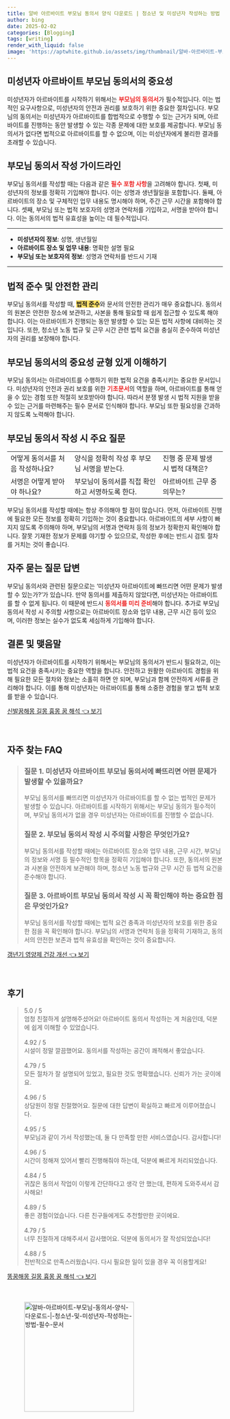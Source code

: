 ```yaml
---
title: 알바 아르바이트 부모님 동의서 양식 다운로드 | 청소년 및 미성년자 작성하는 방법 필수 문서
author: bing
date: 2025-02-02
categories: [Blogging]
tags: [writing]
render_with_liquid: false
image: 'https://aptwhite.github.io/assets/img/thumbnail/알바-아르바이트-부모님-동의서-양식-다운로드-|-청소년-및-미성년자-작성하는-방법-필수-문서.webp'
---
```



<h2 id='미성년자_아르바이트_부모님_동의서의_중요성'>미성년자 아르바이트 부모님 동의서의 중요성</h2>

<p>미성년자가 아르바이트를 시작하기 위해서는 <b><span style="color: #ee2323;">부모님의 동의서</span></b>가 필수적입니다. 이는 법적인 요구사항으로, 미성년자의 안전과 권리를 보호하기 위한 중요한 절차입니다. 부모님의 동의서는 미성년자가 아르바이트를 합법적으로 수행할 수 있는 근거가 되며, 아르바이트를 진행하는 동안 발생할 수 있는 각종 문제에 대한 보호를 제공합니다. 부모님 동의서가 없다면 법적으로 아르바이트를 할 수 없으며, 이는 미성년자에게 불리한 결과를 초래할 수 있습니다.</p>

<h2 id='부모님_동의서_작성_가이드라인'>부모님 동의서 작성 가이드라인</h2>

<p>부모님 동의서를 작성할 때는 다음과 같은 <b><span style="color: #ee2323;">필수 포함 사항</span></b>을 고려해야 합니다. 첫째, 미성년자의 정보를 정확히 기입해야 합니다. 이는 성명과 생년월일을 포함합니다. 둘째, 아르바이트의 장소 및 구체적인 업무 내용도 명시해야 하며, 주간 근무 시간을 포함해야 합니다. 셋째, 부모님 또는 법적 보호자의 성명과 연락처를 기입하고, 서명을 받아야 합니다. 이는 동의서의 법적 유효성을 높이는 데 필수적입니다.</p>

<hr />

<ul>
    <li><b>미성년자의 정보</b>: 성명, 생년월일</li>
    <li><b>아르바이트 장소 및 업무 내용</b>: 명확한 설명 필요</li>
    <li><b>부모님 또는 보호자의 정보</b>: 성명과 연락처를 반드시 기재</li>
</ul>

<hr />

<h2 id='법적_준수_및_안전한_관리'>법적 준수 및 안전한 관리</h2>

<p>부모님 동의서를 작성할 때, <b><span style="background-color: #ffe066;">법적 준수</span></b>와 문서의 안전한 관리가 매우 중요합니다. 동의서의 원본은 안전한 장소에 보관하고, 사본을 통해 필요할 때 쉽게 접근할 수 있도록 해야 합니다. 이는 아르바이트가 진행되는 동안 발생할 수 있는 모든 법적 사항에 대비하는 것입니다. 또한, 청소년 노동 법규 및 근무 시간 관련 법적 요건을 충실히 준수하여 미성년자의 권리를 보장해야 합니다.</p>

<h2 id='부모님_동의서의_중요성_균형_있게_이해하기'>부모님 동의서의 중요성 균형 있게 이해하기</h2>

<p>부모님 동의서는 아르바이트를 수행하기 위한 법적 요건을 충족시키는 중요한 문서입니다. 미성년자의 안전과 권리 보호를 위한 <b><span style="color: #ee2323;">기초문서</span></b>의 역할을 하며, 아르바이트를 통해 얻을 수 있는 경험 또한 적절히 보호받아야 합니다. 따라서 분쟁 발생 시 법적 지원을 받을 수 있는 근거를 마련해주는 필수 문서로 인식해야 합니다. 부모님 또한 필요성을 간과하지 않도록 노력해야 합니다.</p>

<h2 id='부모님_동의서_작성_시_주요_질문'>부모님 동의서 작성 시 주요 질문</h2>

<table>
    <tr>
        <td>어떻게 동의서를 처음 작성하나요?</td>
        <td>양식을 정확히 작성 후 부모님 서명을 받는다.</td>
        <td>진행 중 문제 발생 시 법적 대책은?</td>
    </tr>
    <tr>
        <td>서명은 어떻게 받아야 하나요?</td>
        <td>부모님이 동의서를 직접 확인하고 서명하도록 한다.</td>
        <td>아르바이트 근무 중 의무는?</td>
    </tr>
</table>

<p>부모님 동의서를 작성할 때에는 항상 주의해야 할 점이 많습니다. 먼저, 아르바이트 진행에 필요한 모든 정보를 정확히 기입하는 것이 중요합니다. 아르바이트의 세부 사항이 빠지지 않도록 주의해야 하며, 부모님의 서명과 연락처 등의 정보가 정확한지 확인해야 합니다. 잘못 기재한 정보가 문제를 야기할 수 있으므로, 작성한 후에는 반드시 검토 절차를 거치는 것이 좋습니다.</p>

<h2 id='자주_묻는_질문_답변'>자주 묻는 질문 답변</h2>

<p>부모님 동의서와 관련된 질문으로는 ‘미성년자 아르바이트에 빠뜨리면 어떤 문제가 발생할 수 있는가?’가 있습니다. 만약 동의서를 제출하지 않았다면, 미성년자는 아르바이트를 할 수 없게 됩니다. 이 때문에 반드시 <b><span style="color: #ee2323;">동의서를 미리 준비</span></b>해야 합니다. 추가로 부모님 동의서 작성 시 주의할 사항으로는 아르바이트 장소와 업무 내용, 근무 시간 등이 있으며, 이러한 정보는 실수가 없도록 세심하게 기입해야 합니다.</p>

<h2 id='결론_및_맺음말'>결론 및 맺음말</h2>

<p>미성년자가 아르바이트를 시작하기 위해서는 부모님의 동의서가 반드시 필요하고, 이는 법적 요건을 충족시키는 중요한 역할을 합니다. 안전하고 원활한 아르바이트 경험을 위해 필요한 모든 절차와 정보는 소홀히 하면 안 되며, 부모님과 함께 안전하게 서류를 관리해야 합니다. 이를 통해 미성년자는 아르바이트를 통해 소중한 경험을 쌓고 법적 보호를 받을 수 있습니다.</p>


<p><a class="click-button" title="신발꿈해몽 길몽 흉몽 꿈 해석" href="https://aptwhite.github.io/posts/%EC%8B%A0%EB%B0%9C%EA%BF%88%ED%95%B4%EB%AA%BD-%EA%B8%B8%EB%AA%BD-%ED%9D%89%EB%AA%BD-%EA%BF%88-%ED%95%B4%EC%84%9D/" rel="dofollow">신발꿈해몽 길몽 흉몽 꿈 해석 👈 보기</a></p><br>
<h2 id='자주_찾는_FAQ'>자주 찾는 FAQ</h2>
<div itemscope="" itemtype="https://schema.org/FAQPage"> 
<blockquote> 
<div itemscope="" itemprop="mainEntity" itemtype="https://schema.org/Question"> 
<h3 itemprop="name">질문 1. 미성년자 아르바이트 부모님 동의서에 빠뜨리면 어떤 문제가 발생할 수 있을까요?</h3> 
<div itemscope="" itemprop="acceptedAnswer" itemtype="https://schema.org/Answer"> 
<span itemprop="text"> 
<p>부모님 동의서를 빠뜨리면 미성년자가 아르바이트를 할 수 없는 법적인 문제가 발생할 수 있습니다. 아르바이트를 시작하기 위해서는 부모님 동의가 필수적이며, 부모님 동의서가 없을 경우 미성년자는 아르바이트를 진행할 수 없습니다.</p> 
</span> 
</div> 
</div> 

<div itemscope="" itemprop="mainEntity" itemtype="https://schema.org/Question"> 
<h3 itemprop="name">질문 2. 부모님 동의서 작성 시 주의할 사항은 무엇인가요?</h3> 
<div itemscope="" itemprop="acceptedAnswer" itemtype="https://schema.org/Answer"> 
<span itemprop="text"> 
<p>부모님 동의서를 작성할 때에는 아르바이트 장소와 업무 내용, 근무 시간, 부모님의 정보와 서명 등 필수적인 항목을 정확히 기입해야 합니다. 또한, 동의서의 원본과 사본을 안전하게 보관해야 하며, 청소년 노동 법규와 근무 시간 등 법적 요건을 준수해야 합니다.</p> 
</span> 
</div> 
</div> 

<div itemscope="" itemprop="mainEntity" itemtype="https://schema.org/Question"> 
<h3 itemprop="name">질문 3. 아르바이트 부모님 동의서 작성 시 꼭 확인해야 하는 중요한 점은 무엇인가요?</h3> 
<div itemscope="" itemprop="acceptedAnswer" itemtype="https://schema.org/Answer"> 
<span itemprop="text"> 
<p>부모님 동의서를 작성할 때에는 법적 요건 충족과 미성년자의 보호를 위한 중요한 점을 꼭 확인해야 합니다. 부모님의 서명과 연락처 등을 정확히 기재하고, 동의서의 안전한 보존과 법적 유효성을 확인하는 것이 중요합니다.</p> 
</span> 
</div> 
</div> 

</blockquote> 
</div>
<p><a class="click-button" title="갱년기 영양제 건강 개선" href="https://aptwhite.github.io/posts/%EA%B0%B1%EB%85%84%EA%B8%B0-%EC%98%81%EC%96%91%EC%A0%9C-%EA%B1%B4%EA%B0%95-%EA%B0%9C%EC%84%A0/" rel="dofollow">갱년기 영양제 건강 개선 👈 보기</a></p><br>
<h2 id='후기'>후기</h2>
<div itemscope itemtype="https://schema.org/Product">
  <blockquote>
  <div itemprop="review" itemscope itemtype="https://schema.org/Review">
      <div itemprop="reviewRating" itemscope itemtype="https://schema.org/Rating"> <span itemprop="ratingValue">5.0</span> / <span itemprop="bestRating">5</span> </div>
      <span itemprop="reviewBody">엄청 친절하게 설명해주셨어요! 아르바이트 동의서 작성하는 게 처음인데, 덕분에 쉽게 이해할 수 있었습니다.</span>
  </div>
  <br>
  <div itemprop="review" itemscope itemtype="https://schema.org/Review">
      <div itemprop="reviewRating" itemscope itemtype="https://schema.org/Rating"> <span itemprop="ratingValue">4.92</span> / <span itemprop="bestRating">5</span> </div>
      <span itemprop="reviewBody">시설이 정말 깔끔했어요. 동의서를 작성하는 공간이 쾌적해서 좋았습니다.</span>
  </div>
  <br>
  <div itemprop="review" itemscope itemtype="https://schema.org/Review">
      <div itemprop="reviewRating" itemscope itemtype="https://schema.org/Rating"> <span itemprop="ratingValue">4.79</span> / <span itemprop="bestRating">5</span> </div>
      <span itemprop="reviewBody">모든 절차가 잘 설명되어 있었고, 필요한 것도 명확했습니다. 신뢰가 가는 곳이에요.</span>
  </div>
  <br>
  <div itemprop="review" itemscope itemtype="https://schema.org/Review">
      <div itemprop="reviewRating" itemscope itemtype="https://schema.org/Rating"> <span itemprop="ratingValue">4.96</span> / <span itemprop="bestRating">5</span> </div>
      <span itemprop="reviewBody">상담원이 정말 친절했어요. 질문에 대한 답변이 확실하고 빠르게 이루어졌습니다.</span>
  </div>
  <br>
  <div itemprop="review" itemscope itemtype="https://schema.org/Review">
      <div itemprop="reviewRating" itemscope itemtype="https://schema.org/Rating"> <span itemprop="ratingValue">4.95</span> / <span itemprop="bestRating">5</span> </div>
      <span itemprop="reviewBody">부모님과 같이 가서 작성했는데, 둘 다 만족할 만한 서비스였습니다. 감사합니다!</span>
  </div>
  <br>
  <div itemprop="review" itemscope itemtype="https://schema.org/Review">
      <div itemprop="reviewRating" itemscope itemtype="https://schema.org/Rating"> <span itemprop="ratingValue">4.96</span> / <span itemprop="bestRating">5</span> </div>
      <span itemprop="reviewBody">시간이 정해져 있어서 빨리 진행해줘야 하는데, 덕분에 빠르게 처리되었습니다.</span>
  </div>
  <br>
  <div itemprop="review" itemscope itemtype="https://schema.org/Review">
      <div itemprop="reviewRating" itemscope itemtype="https://schema.org/Rating"> <span itemprop="ratingValue">4.84</span> / <span itemprop="bestRating">5</span> </div>
      <span itemprop="reviewBody">귀찮은 동의서 작업이 이렇게 간단하다고 생각 안 했는데, 편하게 도와주셔서 감사해요!</span>
  </div>
  <br>
  <div itemprop="review" itemscope itemtype="https://schema.org/Review">
      <div itemprop="reviewRating" itemscope itemtype="https://schema.org/Rating"> <span itemprop="ratingValue">4.89</span> / <span itemprop="bestRating">5</span> </div>
      <span itemprop="reviewBody">좋은 경험이었습니다. 다른 친구들에게도 추천할만한 곳이에요.</span>
  </div>
  <br>
  <div itemprop="review" itemscope itemtype="https://schema.org/Review">
      <div itemprop="reviewRating" itemscope itemtype="https://schema.org/Rating"> <span itemprop="ratingValue">4.79</span> / <span itemprop="bestRating">5</span> </div>
      <span itemprop="reviewBody">너무 친절하게 대해주셔서 감사했어요. 덕분에 동의서가 잘 작성되었습니다!</span>
  </div>
  <br>
  <div itemprop="review" itemscope itemtype="https://schema.org/Review">
      <div itemprop="reviewRating" itemscope itemtype="https://schema.org/Rating"> <span itemprop="ratingValue">4.88</span> / <span itemprop="bestRating">5</span> </div>
      <span itemprop="reviewBody">전반적으로 만족스러웠습니다. 다시 필요한 일이 있을 경우 꼭 이용할게요!</span>
  </div>
  </blockquote>
</div>
<p><a class="click-button" title="똥꿈해몽 길몽 흉몽 꿈 해석" href="https://aptwhite.github.io/posts/%EB%98%A5%EA%BF%88%ED%95%B4%EB%AA%BD-%EA%B8%B8%EB%AA%BD-%ED%9D%89%EB%AA%BD-%EA%BF%88-%ED%95%B4%EC%84%9D/" rel="dofollow">똥꿈해몽 길몽 흉몽 꿈 해석 👈 보기</a></p><br>
<figure class="image"><img src="https://aptwhite.github.io/assets/img/thumbnail/알바-아르바이트-부모님-동의서-양식-다운로드-|-청소년-및-미성년자-작성하는-방법-필수-문서.webp" alt="알바-아르바이트-부모님-동의서-양식-다운로드-|-청소년-및-미성년자-작성하는-방법-필수-문서" width="256" height="256"></figure>